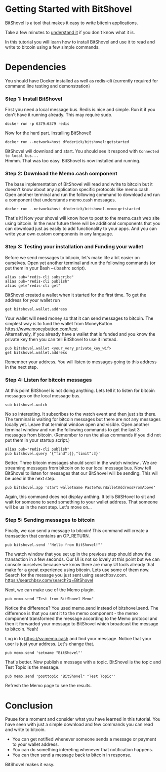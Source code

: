 # Getting Started with BitShovel
BitShovel is a tool that makes it easy to write bitcoin applications. 

Take a few minutes to [understand it](/README.md) if you don't know what it is.

In this tutorial you will learn how to install BitShovel and use it to read and write to bitcoin using a few simple commands.

# Dependencies
You should have Docker installed as well as redis-cli (currently required for command line testing and demonstration)

### Step 1: Install BitShovel
First you need a local message bus. Redis is nice and simple. Run it if you don't have it running already. This may require sudo.
```
docker run -p 6379:6379 redis
```
Now for the hard part. Installing BitShovel!
```
docker run --network=host dfoderick/bitshovel:getstarted
```
BitShovel will download and start. You should see it respond with `Connected to local bus...`  
Hmmm. That was too easy. BitShovel is now installed and running. 
### Step 2: Download the Memo.cash component
The base implementation of BitShovel will read and write to bitcoin but it doesn't know about any application specific protocols like memo.cash. Open another terminal and run the following command to download and run a component that understands memo.cash messages.
```
docker run --network=host dfoderick/bitshovel-memo:getstarted
```
That's it! Now your shovel will know how to post to the memo.cash web site using bitcoin. In the near future there will be additional components that you can download just as easily to add functionality to your apps. And you can write your own custom components in any language.
### Step 3: Testing your installation and Funding your wallet
Before we send messages to bitcoin, let's make life a bit easier on ourselves. Open yet another terminal and run the following commands (or put them in your Bash ~/.bashrc script).
```
alias sub="redis-cli subscribe"
alias pub="redis-cli publish"
alias get="redis-cli get"
```
BitShovel created a wallet when it started for the first time. To get the address for your wallet run
```
get bitshovel.wallet.address
```
Your wallet will need money so that it can send messages to bitcoin. The simplest way is to fund the wallet from MoneyButton. https://www.moneybutton.com/test  
Alternatively, if you already have a wallet that is funded and you know the private key then you can tell BitShovel to use it instead.
```
pub bitshovel.wallet <your_very_private_key_wif>
get bitshovel.wallet.address
```
Remember your address. You will listen to messages going to this address in the next step.
### Step 4: Listen for bitcoin messages
At this point BitShovel is not doing anything. Lets tell it to listen for bitcoin messages on the local message bus.
```
sub bitshovel.watch
```
No so interesting. It subscribes to the watch event and then just sits there. The terminal is waiting for bitcoin messages but there are not any messages locally yet. Leave that terminal window open and visible.
Open another terminal window and run the following commands to get the last 3 messages from bitcoin.
(Remember to run the alias commands if you did not put them in your startup script.)
```
alias pub="redis-cli publish"
pub bitshovel.query '{"find":{},"limit":3}'
```
Better. Three bitcoin messages should scroll in the watch window . We are streaming messages from bitcoin on to our local message bus. Now tell BitShovel to listen for messages that our BitShovel will be sending. This will be used in the next step.
```
pub bitshovel.app 'start walletname PasteYourWalletAddressFromAbove'
```
Again, this command does not display anthing. It tells BitSHovel to sit and wait for someone to send something to your wallet address. That someone will be us in the next step. Let's move on...
### Step 5: Sending messages to bitcoin
Finally, we can send a message to bitcoin! This command will create a transaction that contains an OP_RETURN.
```
pub bitshovel.send '"Hello from BitShovel!"'
```
The watch window that you set up in the previous step should show the transaction in a few seconds. Our UI is not so lovely at this point but we can console ourselves because we know there are many UI tools already that make for a great experience using bitcoin. Lets use some of them now. Search for the message you just sent using searchbsv.com.  
https://searchbsv.com/search?q=BitShovel

Next, we can make use of the Memo plugin.
```
pub memo.send "Test from BitShovel Memo"
```
Notice the difference? You used memo.send instead of bitshovel.send. The difference is that you sent it to the memo component - the memo component transformed the message according to the Memo protocol and then it forwarded your message to BitShovel which broadcast the message to bitcoin. Yeah!

Log in to https://sv.memo.cash and find your message. Notice that your user is just your address. Let's change that.
```
pub memo.send 'setname "BitShovel"'
```
That's better. Now publish a message with a topic. BitShovel is the topic and Test Topic is the message.
```
pub memo.send 'posttopic "BitShovel" "Test Topic"'
```
Refresh the Memo page to see the results.
# Conclusion
Pause for a moment and consider what you have learned in this tutorial. You have seen with just a simple download and few commands you can read and write to bitcoin.
* You can get notified whenever someone sends a message or payment to your wallet address.
* You can do something intereting whenever that notification happens. 
* You can then send a message back to bitcoin in response.

BitShovel makes it easy.
